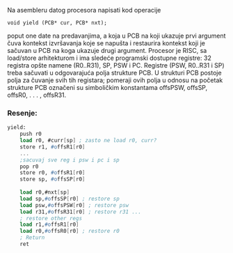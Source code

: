 Na asembleru datog procesora napisati kod operacije

	void yield (PCB* cur, PCB* nxt);

poput one date na predavanjima, a koja u PCB na koji ukazuje prvi argument čuva kontekst izvršavanja koje se napušta i restaurira kontekst koji je sačuvan u PCB na koga ukazuje drugi argument.
Procesor je RISC, sa load/store arhitekturom i ima sledeće programski dostupne registre: 32 registra opšte namene (R0..R31), SP, PSW i PC. Registre (PSW, R0..R31 i SP) treba sačuvati u odgovarajuća polja strukture PCB. U strukturi PCB postoje polja za čuvanje svih tih registara; pomeraji ovih polja u odnosu na početak strukture PCB označeni su simboličkim konstantama offsPSW, offsSP, offsR0, . . . , offsR31.
### Resenje:
```scheme
yield:
	push r0
	load r0, #curr[sp] ; zasto ne load r0, curr?
	store r1, #offsR1[r0]
	...
	;sacuvaj sve reg i psw i pc i sp
	pop r0
	store r0, #offsR1[r0]
	store sp, #offsSP[r0]
	
	load r0,#nxt[sp]
	load sp,#offsSP[r0] ; restore sp 
	load psw,#offsPSW[r0] ; restore psw 
	load r31,#offsR31[r0] ; restore r31 ... 
	; restore other regs 
	load r1,#offsR1[r0] 
	load r0,#offsR0[r0] ; restore r0 
	; Return 
	ret
	
```